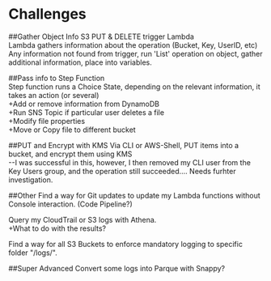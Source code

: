 # Challenges

##Gather Object Info
S3 PUT & DELETE trigger Lambda  
Lambda gathers information about the operation (Bucket, Key, UserID, etc)  
Any information not found from trigger, run 'List' operation on object, gather additional information, place into variables.  

##Pass info to Step Function  
Step function runs a Choice State, depending on the relevant information, it takes an action (or several)  
+Add or remove information from DynamoDB  
+Run SNS Topic if particular user deletes a file  
+Modify file properties  
+Move or Copy file to different bucket  

##PUT and Encrypt with KMS
Via CLI or AWS-Shell, PUT items into a bucket, and encrypt them using KMS  
--I was successful in this, however, I then removed my CLI user from the Key Users group, and the operation still succeeded.... Needs furhter investigation.  

##Other
Find a way for Git updates to update my Lambda functions without Console interaction. (Code Pipeline?)  

Query my CloudTrail or S3 logs with Athena.  
+What to do with the results?  

Find a way for all S3 Buckets to enforce mandatory logging to specific folder "/logs/".  

##Super Advanced
Convert some logs into Parque with Snappy? 
